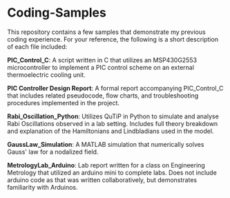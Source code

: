 # Coding-Samples
This repository contains a few samples that demonstrate my previous coding experience. For your reference, the following is a short description of each file included:

**PIC_Control_C**: A script written in C that utilizes an MSP430G2553 microcontroller to implement a PIC control scheme on an external thermoelectric cooling unit. 

**PIC Controller Design Report**: A formal report accompanying PIC_Control_C that includes related pseudocode, flow charts, and troubleshooting procedures implemented in the project.

**Rabi_Oscillation_Python**: Utilizes QuTiP in Python to simulate and analyse Rabi Oscillations observed in a lab setting. Includes full theory breakdown and explanation of the Hamiltonians and Lindbladians used in the model. 

**GaussLaw_Simulation**: A MATLAB simulation that numerically solves Gauss' law for a nodalized field.

**MetrologyLab_Arduino**: Lab report written for a class on Engineering Metrology that utilized an arduino mini to complete labs. Does not include arduino code as that was written collaboratively, but demonstrates familiarity with Arduinos.


